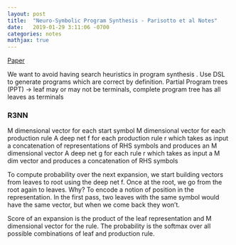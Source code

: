 ```yaml
---
layout: post
title:  "Neuro-Symbolic Program Synthesis - Parisotto et al Notes"
date:   2019-01-29 3:11:06 -0700
categories: notes
mathjax: true
---
```


[Paper](https://arxiv.org/pdf/1611.01855.pdf)

We want to avoid having search heuristics in program synthesis . Use DSL  to generate programs which are correct by definition. 
Partial Program trees (PPT)  ->  leaf may or may not be terminals, complete program tree has all leaves as terminals

### R3NN 

M dimensional vector for each start symbol
M dimensional vector for each production rule
A deep net f for each production rule r which takes as input a concatenation of representations of RHS symbols and produces an M dimensional vector
A deep net g for each rule r which takes as input a M dim vector and produces a concatenation of RHS symbols

To compute probability over the next expansion, we  start building vectors from leaves to root  using the deep net f. Once at the root, we go from the root again to leaves. Why? To encode a notion of position in the representation. In the first pass, two leaves with the same symbol would have the same vector, but when we come back they won’t.

Score of an expansion is the product of the leaf representation and M dimensional vector for the rule. The probability is the softmax over all possible combinations of leaf and production rule.
<!--stackedit_data:
eyJoaXN0b3J5IjpbODI3OTU0OTI2XX0=
-->